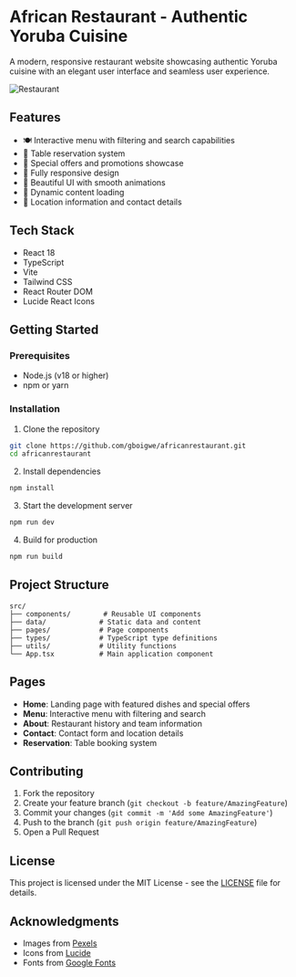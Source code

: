 # African Restaurant - Authentic Yoruba Cuisine

A modern, responsive restaurant website showcasing authentic Yoruba cuisine with an elegant user interface and seamless user experience.

![Restaurant](https://images.pexels.com/photos/5949900/pexels-photo-5949900.jpeg?auto=compress&cs=tinysrgb&w=1260&h=750&dpr=2)

## Features

- 🍽️ Interactive menu with filtering and search capabilities
- 📅 Table reservation system
- 🌟 Special offers and promotions showcase
- 📱 Fully responsive design
- 🎨 Beautiful UI with smooth animations
- 💫 Dynamic content loading
- 📍 Location information and contact details

## Tech Stack

- React 18
- TypeScript
- Vite
- Tailwind CSS
- React Router DOM
- Lucide React Icons

## Getting Started

### Prerequisites

- Node.js (v18 or higher)
- npm or yarn

### Installation

1. Clone the repository
```bash
git clone https://github.com/gboigwe/africanrestaurant.git
cd africanrestaurant
```

2. Install dependencies
```bash
npm install
```

3. Start the development server
```bash
npm run dev
```

4. Build for production
```bash
npm run build
```

## Project Structure

```
src/
├── components/        # Reusable UI components
├── data/             # Static data and content
├── pages/            # Page components
├── types/            # TypeScript type definitions
├── utils/            # Utility functions
└── App.tsx           # Main application component
```

## Pages

- **Home**: Landing page with featured dishes and special offers
- **Menu**: Interactive menu with filtering and search
- **About**: Restaurant history and team information
- **Contact**: Contact form and location details
- **Reservation**: Table booking system

## Contributing

1. Fork the repository
2. Create your feature branch (`git checkout -b feature/AmazingFeature`)
3. Commit your changes (`git commit -m 'Add some AmazingFeature'`)
4. Push to the branch (`git push origin feature/AmazingFeature`)
5. Open a Pull Request

## License

This project is licensed under the MIT License - see the [LICENSE](LICENSE) file for details.

## Acknowledgments

- Images from [Pexels](https://www.pexels.com)
- Icons from [Lucide](https://lucide.dev)
- Fonts from [Google Fonts](https://fonts.google.com)
